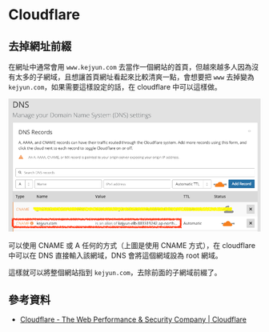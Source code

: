 # Cloudflare

## 去掉網址前綴

在網址中通常會用 `www.kejyun.com` 去當作一個網站的首頁，但越來越多人因為沒有太多的子網域，且想讓首頁網址看起來比較清爽一點，會想要把 `www` 去掉變為 `kejyun.com`，如果需要這樣設定的話，在 cloudflare 中可以這樣做。


![加入 kejyun.com DNS Record](./images/trim-domain-prefix-at-cloudflare.png)

可以使用 CNAME 或 A 任何的方式（上圖是使用 CNAME 方式），在 cloudflare 中可以在 DNS 直接輸入該網域，DNS 會將這個網域設為 root 網域。

這樣就可以將整個網站指到 `kejyun.com`，去除前面的子網域前綴了。

## 參考資料
* [Cloudflare - The Web Performance & Security Company | Cloudflare](https://www.cloudflare.com/)
